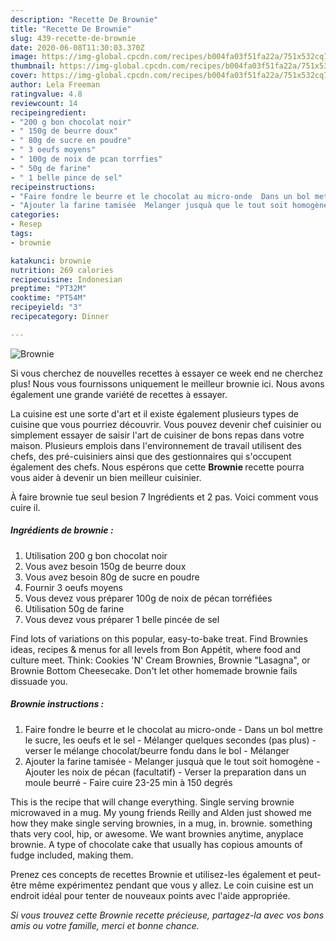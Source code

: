 ```yaml
---
description: "Recette De Brownie"
title: "Recette De Brownie"
slug: 439-recette-de-brownie
date: 2020-06-08T11:30:03.370Z
image: https://img-global.cpcdn.com/recipes/b004fa03f51fa22a/751x532cq70/brownie-photo-principale-de-la-recette.jpg
thumbnail: https://img-global.cpcdn.com/recipes/b004fa03f51fa22a/751x532cq70/brownie-photo-principale-de-la-recette.jpg
cover: https://img-global.cpcdn.com/recipes/b004fa03f51fa22a/751x532cq70/brownie-photo-principale-de-la-recette.jpg
author: Lela Freeman
ratingvalue: 4.8
reviewcount: 14
recipeingredient:
- "200 g bon chocolat noir"
- " 150g de beurre doux"
- " 80g de sucre en poudre"
- " 3 oeufs moyens"
- " 100g de noix de pcan torrfies"
- " 50g de farine"
- " 1 belle pince de sel"
recipeinstructions:
- "Faire fondre le beurre et le chocolat au micro-onde  Dans un bol mettre le sucre, les oeufs et le sel  Mélanger quelques secondes (pas plus) verser le mélange chocolat/beurre fondu dans le bol  Mélanger"
- "Ajouter la farine tamisée  Melanger jusquà que le tout soit homogène  Ajouter les noix de pécan (facultatif)  Verser la preparation dans un moule beurré  Faire cuire 23-25 min à 150 degrés"
categories:
- Resep
tags:
- brownie

katakunci: brownie 
nutrition: 269 calories
recipecuisine: Indonesian
preptime: "PT32M"
cooktime: "PT54M"
recipeyield: "3"
recipecategory: Dinner

---
```



![Brownie](https://img-global.cpcdn.com/recipes/b004fa03f51fa22a/751x532cq70/brownie-photo-principale-de-la-recette.jpg)

Si vous cherchez de nouvelles recettes à essayer ce week end ne cherchez plus! Nous vous fournissons uniquement le meilleur brownie ici. Nous avons également une grande variété de recettes à essayer.

La cuisine est une sorte d'art et il existe également plusieurs types de cuisine que vous pourriez découvrir. Vous pouvez devenir chef cuisinier ou simplement essayer de saisir l'art de cuisiner de bons repas dans votre maison. Plusieurs emplois dans l'environnement de travail utilisent des chefs, des pré-cuisiniers ainsi que des gestionnaires qui s'occupent également des chefs. Nous espérons que cette <strong> Brownie </strong> recette pourra vous aider à devenir un bien meilleur cuisinier.

<!--inarticleads1-->

À faire brownie tue seul besion 7 Ingrédients et 2 pas. Voici comment vous cuire il.

##### Ingrédients de brownie :

1. Utilisation 200 g bon chocolat noir
1. Vous avez besoin  150g de beurre doux
1. Vous avez besoin  80g de sucre en poudre
1. Fournir  3 oeufs moyens
1. Vous devez vous préparer  100g de noix de pécan torréfiées
1. Utilisation  50g de farine
1. Vous devez vous préparer  1 belle pincée de sel


Find lots of variations on this popular, easy-to-bake treat. Find Brownies ideas, recipes &amp; menus for all levels from Bon Appétit, where food and culture meet. Think: Cookies &#39;N&#39; Cream Brownies, Brownie &#34;Lasagna&#34;, or Brownie Bottom Cheesecake. Don&#39;t let other homemade brownie fails dissuade you. 

<!--inarticleads2-->

##### Brownie instructions :

1. Faire fondre le beurre et le chocolat au micro-onde  - Dans un bol mettre le sucre, les oeufs et le sel  - Mélanger quelques secondes (pas plus) - verser le mélange chocolat/beurre fondu dans le bol  - Mélanger
1. Ajouter la farine tamisée  - Melanger jusquà que le tout soit homogène  - Ajouter les noix de pécan (facultatif)  - Verser la preparation dans un moule beurré  - Faire cuire 23-25 min à 150 degrés


This is the recipe that will change everything. Single serving brownie microwaved in a mug. My young friends Reilly and Alden just showed me how they make single serving brownies, in a mug, in. brownie. something thats very cool, hip, or awesome. We want brownies anytime, anyplace brownie. A type of chocolate cake that usually has copious amounts of fudge included, making them. 

<!--inarticleads1-->

<p>
Prenez ces concepts de recettes Brownie et utilisez-les également et peut-être même expérimentez pendant que vous y allez. Le coin cuisine est un endroit idéal pour tenter de nouveaux points avec l'aide appropriée.
</p>

<p>
<i>Si vous trouvez cette Brownie recette précieuse, partagez-la avec vos bons amis ou votre famille, merci et bonne chance.</i>
</p>
